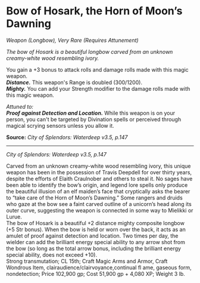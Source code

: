 # Bow of Hosark, the Horn of Moon’s Dawning
*Weapon (Longbow), Very Rare (Requires Attunement)*

*The bow of Hosark is a beautiful longbow carved from an unknown creamy-white wood resembling ivory.*

You gain a +3 bonus to attack rolls and damage rolls made with this magic weapon.  
***Distance.*** This weapon's Range is doubled (300/1200).  
***Mighty.*** You can add your Strength modifier to the damage rolls made with this magic weapon.  

*Attuned to:*  
***Proof against Detection and Location.*** While this weapon is on your person, you can't be targeted by Divination spells or perceived through magical scrying sensors unless you allow it.



**Source:** *City of Splendors: Waterdeep v3.5, p.147*


---
*City of Splendors: Waterdeep v3.5, p.147*

Carved from an unknown creamy-white wood resembling ivory, this unique weapon has been in the possession of Travis Deepdell for over thirty years, despite the efforts of Elaith Craulnober and others to steal it. No sages have been able to identify the bow’s origin, and legend lore spells only produce the beautiful illusion of an elf maiden’s face that cryptically asks the bearer to “take care of the Horn of Moon’s Dawning.” Some rangers and druids who gaze at the bow see a faint carved outline of a unicorn’s head along its outer curve, suggesting the weapon is connected in some way to Mielikki or Lurue.  
The bow of Hosark is a beautiful +2 distance mighty composite longbow (+5 Str bonus). When the bow is held or worn over the back, it acts as an amulet of proof against detection and location. Two times per day, the wielder can add the brilliant energy special ability to any arrow shot from the bow (so long as the total arrow bonus, including the brilliant energy special ability, does not exceed +10).  
Strong transmutation; CL 15th; Craft Magic Arms and
Armor, Craft Wondrous Item, clairaudience/clairvoyance,continual fl ame, gaseous form, nondetection; Price 102,900 gp;
Cost 51,900 gp + 4,080 XP; Weight 3 lb.